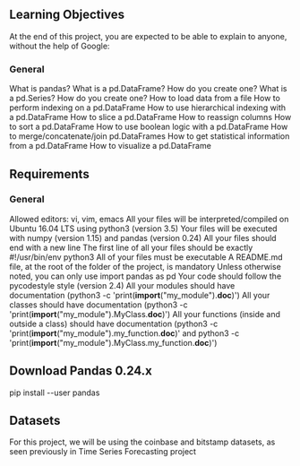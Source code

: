 ## Learning Objectives
At the end of this project, you are expected to be able to explain to anyone, without the help of Google:

### General
What is pandas?
What is a pd.DataFrame? How do you create one?
What is a pd.Series? How do you create one?
How to load data from a file
How to perform indexing on a pd.DataFrame
How to use hierarchical indexing with a pd.DataFrame
How to slice a pd.DataFrame
How to reassign columns
How to sort a pd.DataFrame
How to use boolean logic with a pd.DataFrame
How to merge/concatenate/join pd.DataFrames
How to get statistical information from a pd.DataFrame
How to visualize a pd.DataFrame

## Requirements
### General
Allowed editors: vi, vim, emacs
All your files will be interpreted/compiled on Ubuntu 16.04 LTS using python3 (version 3.5)
Your files will be executed with numpy (version 1.15) and pandas (version 0.24)
All your files should end with a new line
The first line of all your files should be exactly #!/usr/bin/env python3
All of your files must be executable
A README.md file, at the root of the folder of the project, is mandatory
Unless otherwise noted, you can only use import pandas as pd
Your code should follow the pycodestyle style (version 2.4)
All your modules should have documentation (python3 -c 'print(__import__("my_module").__doc__)')
All your classes should have documentation (python3 -c 'print(__import__("my_module").MyClass.__doc__)')
All your functions (inside and outside a class) should have documentation (python3 -c 'print(__import__("my_module").my_function.__doc__)' and python3 -c 'print(__import__("my_module").MyClass.my_function.__doc__)')


## Download Pandas 0.24.x
pip install --user pandas

## Datasets
For this project, we will be using the coinbase and bitstamp datasets, as seen previously in Time Series Forecasting project